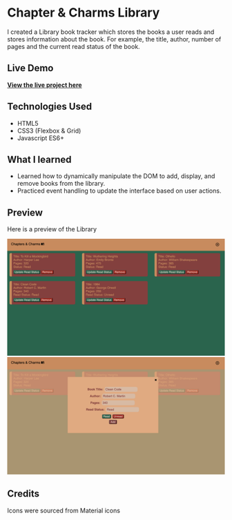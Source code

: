 # Chapter & Charms Library

I created a Library book tracker which stores the books a user reads and stores information about the book. For example, the title, author, number of pages and the current read status of the book.

## Live Demo 

[**View the live project here**](https://aimei60.github.io/Library/)

## Technologies Used

- HTML5
- CSS3 (Flexbox & Grid)
- Javascript ES6+

## What I learned

- Learned how to dynamically manipulate the DOM to add, display, and remove books from the library.
- Practiced event handling to update the interface based on user actions.

## Preview

Here is a preview of the Library 

![Screenshot of my dashboard](mainpage.png)
![Screenshot of my dashboard](userAddSection.png)

## Credits

Icons were sourced from Material icons